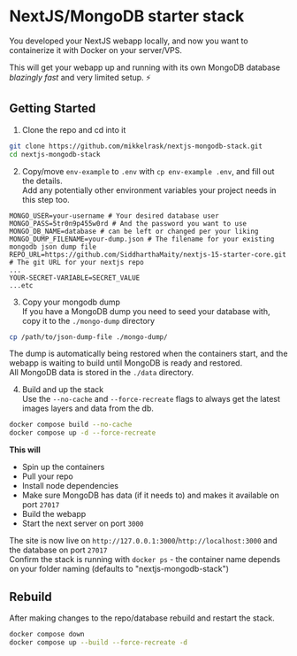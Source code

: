 # NextJS/MongoDB starter stack
You developed your NextJS webapp locally, and now you want to containerize it with Docker on your server/VPS. 

This will get your webapp up and running with its own MongoDB database _blazingly fast_ and very limited setup. ⚡

## Getting Started

1. Clone the repo and cd into it  

```bash
git clone https://github.com/mikkelrask/nextjs-mongodb-stack.git 
cd nextjs-mongodb-stack
```
  
2. Copy/move `env-example` to `.env` with `cp env-example .env`, and fill out the details.   
Add any potentially other environment variables your project needs in this step too.
```env
MONGO_USER=your-username # Your desired database user
MONGO_PASS=5tr0n9p455w0rd # And the password you want to use
MONGO_DB_NAME=database # can be left or changed per your liking
MONGO_DUMP_FILENAME=your-dump.json # The filename for your existing mongodb json dump file
REPO_URL=https://github.com/SiddharthaMaity/nextjs-15-starter-core.git # The git URL for your nextjs repo
... 
YOUR-SECRET-VARIABLE=SECRET_VALUE
...etc
```

3. Copy your mongodb dump  
If you have a MongoDB dump you need to seed your database with, copy it to the `./mongo-dump` directory
```bash
cp /path/to/json-dump-file ./mongo-dump/
```
The dump is automatically being restored when the containers start, and the webapp is waiting to build until MongoDB is ready and restored.  
All MongoDB data is stored in the `./data` directory.
 
4. Build and up the stack  
Use the `--no-cache` and `--force-recreate` flags to always get the latest images layers and data from the db.  
```bash
docker compose build --no-cache
docker compose up -d --force-recreate
```
**This will**
- Spin up the containers
- Pull your repo
- Install node dependencies
- Make sure MongoDB has data (if it needs to) and makes it available on port `27017`
- Build the webapp
- Start the next server on port `3000`

The site is now live on `http://127.0.0.1:3000`/`http://localhost:3000` and the database on port `27017`  
Confirm the stack is running with `docker ps` - the container name depends on your folder naming (defaults to "nextjs-mongodb-stack")

## Rebuild
After making changes to the repo/database rebuild and restart the stack.  
```bash
docker compose down
docker compose up --build --force-recreate -d
```
